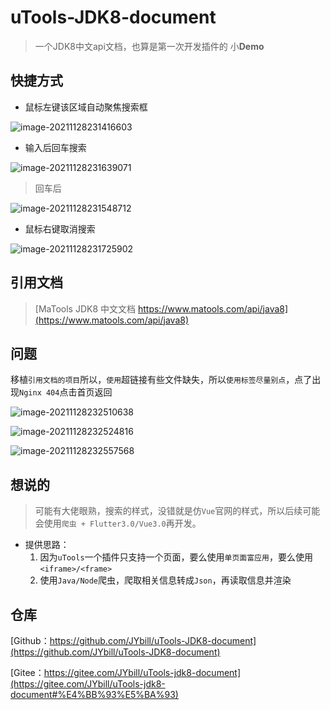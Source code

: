 # uTools-JDK8-document

> 一个JDK8中文api文档，也算是第一次开发插件的 小**Demo**



## 快捷方式

+ 鼠标左键该区域自动聚焦搜索框

![image-20211128231416603](https://gitee.com/JYbill/typroa_pic/raw/master//uTools-JDK8-document/image-20211128231416603.png)

+ 输入后回车搜索

![image-20211128231639071](https://gitee.com/JYbill/typroa_pic/raw/master//uTools-JDK8-document/image-20211128231639071.png)

> 回车后

![image-20211128231548712](https://gitee.com/JYbill/typroa_pic/raw/master//uTools-JDK8-document/image-20211128231548712.png)

+ 鼠标右键取消搜索

![image-20211128231725902](https://gitee.com/JYbill/typroa_pic/raw/master//uTools-JDK8-document/image-20211128231725902.png)





## 引用文档

> [MaTools JDK8 中文文档 https://www.matools.com/api/java8](https://www.matools.com/api/java8)





## 问题

移植`引用文档的项目`所以，`使用`超链接有些文件缺失，所以`使用标签尽量别点`，点了出现`Nginx 404`点击首页返回

![image-20211128232510638](https://gitee.com/JYbill/typroa_pic/raw/master//uTools-JDK8-document/image-20211128232510638.png)

![image-20211128232524816](https://gitee.com/JYbill/typroa_pic/raw/master//uTools-JDK8-document/image-20211128232524816.png)

![image-20211128232557568](https://gitee.com/JYbill/typroa_pic/raw/master//uTools-JDK8-document/image-20211128232557568.png)





## 想说的

> 可能有大佬眼熟，搜索的样式，没错就是仿`Vue`官网的样式，所以后续可能会使用`爬虫 + Flutter3.0/Vue3.0`再开发。

+ 提供思路：
  1. 因为`uTools`一个插件只支持一个页面，要么使用`单页面富应用`，要么使用`<iframe>/<frame>`
  2. 使用`Java/Node`爬虫，爬取相关信息转成`Json`，再读取信息并渲染





## 仓库

[Github：https://github.com/JYbill/uTools-JDK8-document](https://github.com/JYbill/uTools-JDK8-document)

[Gitee：https://gitee.com/JYbill/uTools-jdk8-document](https://gitee.com/JYbill/uTools-jdk8-document#%E4%BB%93%E5%BA%93)

